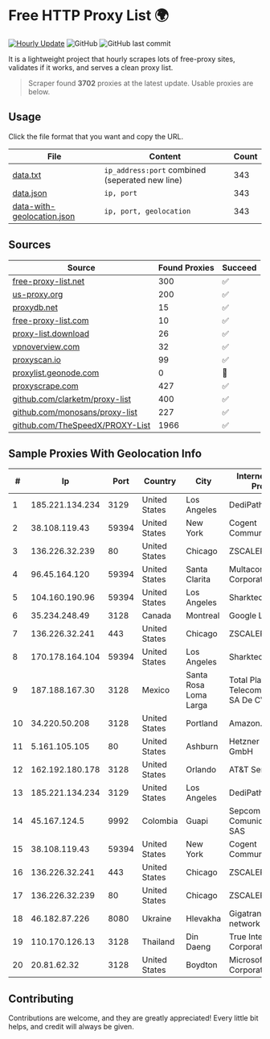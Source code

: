 
# Free HTTP Proxy List 🌍

[![Hourly Update](https://github.com/mertguvencli/http-proxy-list/actions/workflows/main.yml/badge.svg?branch=main)](https://github.com/mertguvencli/http-proxy-list/actions/workflows/main.yml)
![GitHub](https://img.shields.io/github/license/mertguvencli/http-proxy-list)
![GitHub last commit](https://img.shields.io/github/last-commit/mertguvencli/http-proxy-list)

It is a lightweight project that hourly scrapes lots of free-proxy sites, validates if it works, and serves a clean proxy list.


> Scraper found **3702** proxies at the latest update. Usable proxies are below.

## Usage

Click the file format that you want and copy the URL.


|File|Content|Count|
|----|-------|-----|
|[data.txt](https://raw.githubusercontent.com/mertguvencli/http-proxy-list/main/proxy-list/data.txt)|`ip_address:port` combined (seperated new line)|343|
|[data.json](https://raw.githubusercontent.com/mertguvencli/http-proxy-list/main/proxy-list/data.json)|`ip, port`|343|
|[data-with-geolocation.json](https://raw.githubusercontent.com/mertguvencli/http-proxy-list/main/proxy-list/data-with-geolocation.json)|`ip, port, geolocation`|343|

## Sources

|Source|Found Proxies|Succeed|
|------|-------------|-------|
|[free-proxy-list.net](https://free-proxy-list.net)|300|✅|
|[us-proxy.org](https://www.us-proxy.org)|200|✅|
|[proxydb.net](http://proxydb.net)|15|✅|
|[free-proxy-list.com](https://free-proxy-list.com/?page=&port=&type%5B%5D=http&type%5B%5D=https&up_time=0&search=Search)|10|✅|
|[proxy-list.download](https://www.proxy-list.download/HTTP)|26|✅|
|[vpnoverview.com](https://vpnoverview.com/privacy/anonymous-browsing/free-proxy-servers)|32|✅|
|[proxyscan.io](https://www.proxyscan.io)|99|✅|
|[proxylist.geonode.com](https://proxylist.geonode.com/api/proxy-list?limit=300&page=1&sort_by=lastChecked&sort_type=desc&protocols=http,https)|0|🚫|
|[proxyscrape.com](https://api.proxyscrape.com/v2/?request=displayproxies&protocol=http&timeout=10000&country=all&ssl=all&anonymity=all)|427|✅|
|[github.com/clarketm/proxy-list](https://raw.githubusercontent.com/clarketm/proxy-list/master/proxy-list-raw.txt)|400|✅|
|[github.com/monosans/proxy-list](https://raw.githubusercontent.com/monosans/proxy-list/main/proxies/http.txt)|227|✅|
|[github.com/TheSpeedX/PROXY-List](https://raw.githubusercontent.com/TheSpeedX/PROXY-List/master/http.txt)|1966|✅|


## Sample Proxies With Geolocation Info

|#|Ip|Port|Country|City|Internet Service Provider|
|-|--|----|-------|----|-------------------------|
|1|185.221.134.234|3129|United States|Los Angeles|DediPath|
|2|38.108.119.43|59394|United States|New York|Cogent Communications|
|3|136.226.32.239|80|United States|Chicago|ZSCALER, INC.|
|4|96.45.164.120|59394|United States|Santa Clarita|Multacom Corporation|
|5|104.160.190.96|59394|United States|Los Angeles|Sharktech|
|6|35.234.248.49|3128|Canada|Montreal|Google LLC|
|7|136.226.32.241|443|United States|Chicago|ZSCALER, INC.|
|8|170.178.164.104|59394|United States|Los Angeles|Sharktech|
|9|187.188.167.30|3128|Mexico|Santa Rosa Loma Larga|Total Play Telecomunicaciones SA De CV|
|10|34.220.50.208|3128|United States|Portland|Amazon.com, Inc.|
|11|5.161.105.105|80|United States|Ashburn|Hetzner Online GmbH|
|12|162.192.180.178|3128|United States|Orlando|AT&T Services, Inc.|
|13|185.221.134.234|3129|United States|Los Angeles|DediPath|
|14|45.167.124.5|9992|Colombia|Guapi|Sepcom Comunicaciones SAS|
|15|38.108.119.43|59394|United States|New York|Cogent Communications|
|16|136.226.32.241|443|United States|Chicago|ZSCALER, INC.|
|17|136.226.32.239|80|United States|Chicago|ZSCALER, INC.|
|18|46.182.87.226|8080|Ukraine|Hlevakha|Gigatrans' peering network|
|19|110.170.126.13|3128|Thailand|Din Daeng|True Internet Corporation CO. Ltd.|
|20|20.81.62.32|3128|United States|Boydton|Microsoft Corporation|



## Contributing

Contributions are welcome, and they are greatly appreciated! Every
little bit helps, and credit will always be given.

